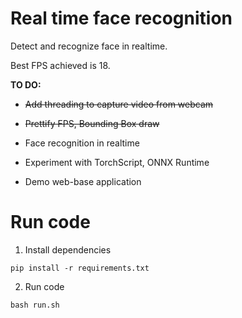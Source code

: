 # Real time face recognition

Detect and recognize face in realtime.

Best FPS achieved is 18.

**TO DO:**

* ~~Add threading to capture video from webcam~~

* ~~Prettify FPS, Bounding Box draw~~

* Face recognition in realtime

* Experiment with TorchScript, ONNX Runtime

* Demo web-base application


# Run code
1. Install dependencies
```
pip install -r requirements.txt
```

2. Run code
```
bash run.sh
```